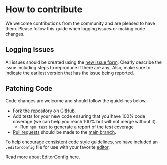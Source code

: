 # How to contribute
We welcome contributions from the community and are pleased to have them. Please follow this guide when logging issues or making code changes.

## Logging Issues
All issues should be created using the [new issue form](https://github.com/lob/sqs-consumer/issues/new/choose). Clearly describe the issue including steps to reproduce if there are any. Also, make sure to indicate the earliest version that has the issue being reported.

## Patching Code
Code changes are welcome and should follow the guidelines below.

* Fork the repository on GitHub.
* Add tests for your new code ensuring that you have 100% code coverage (we can help you reach 100% but will not merge without it).
    * Run `npm test` to generate a report of the test coverage
* [Pull requests](https://help.github.com/articles/about-pull-requests/) should be made to the [main branch](https://github.com/lob/sqs-consumer/tree/main).

To help encourage consistent code style guidelines, we have included an `.editorconfig` file for use with your favorite [editor](http://editorconfig.org/#download).

Read more about EditorConfig [here](http://editorconfig.org/).